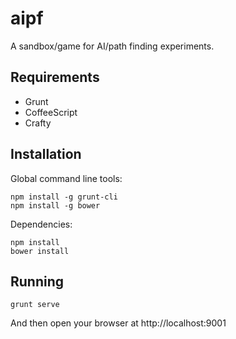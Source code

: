 aipf
====

A sandbox/game for AI/path finding experiments.

Requirements
------------

 * Grunt
 * CoffeeScript
 * Crafty

Installation
------------

Global command line tools:

    npm install -g grunt-cli
    npm install -g bower

Dependencies:

    npm install
    bower install

Running
-------

    grunt serve

And then open your browser at http://localhost:9001
